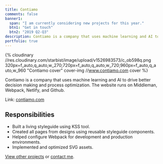 ```yaml
---
title: Contiamo
comments: false
banner1:
  span: "I am currently considering new projects for this year."
  btn1: "Get in touch"
  btn2: "2019 Q2-Q3"
description: Contiamo is a company that uses machine learning and AI to drive better decision making and process optimization. The website runs on Middleman, Webpack, Netlify, and Github.
portfolio: true
---
```


{% cloudinary //res.cloudinary.com/starbist/image/upload/v1526983573/c_ob598q.png 320px=f_auto,q_auto,w_270;720px=f_auto,q_auto,w_720;960px=f_auto,q_auto,w_960 "Contiamo cover" cover-img //www.contiamo.com cover %}

Contiamo is a company that uses machine learning and AI to drive better decision making and process optimization. The website runs on Middleman, Webpack, Netlify, and Github.

Link: [contiamo.com](//www.contiamo.com)

## Responsibilities

- Built a living styleguide using KSS tool.
- Created all pages from designs using reusable styleguide components.
- Helped configure Webpack for development and production environments.
- Implemented and optimized SVG assets.

[View other projects](/portfolio/) or [contact me](/about-me/).

